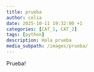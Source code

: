 ```yaml
---
title: prueba
author: celia
date: 2025-10-11 19:32:00 +1
categories: [CAT_1, CAT_2]
tags: [python]
description: Hola prueba
media_subpath: /images/prueba/
---
```


Prueba!
